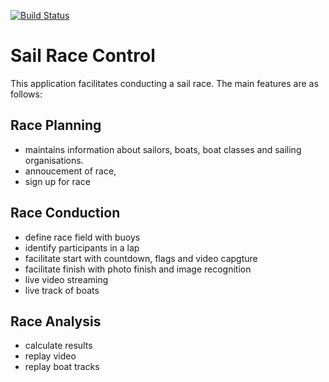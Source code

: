 [![Build Status](https://travis-ci.org/ZsZs/sailrc.svg?branch=develop)](https://travis-ci.org/ZsZs/sailrc)
# Sail Race Control
This application facilitates conducting a sail race. The main features are as follows:
## Race Planning
- maintains information about sailors, boats, boat classes and sailing organisations.
- annoucement of race,
- sign up for race
## Race Conduction
- define race field with buoys
- identify participants in a lap
- facilitate start with countdown, flags and video capgture
- facilitate finish with photo finish and image recognition
- live video streaming
- live track of boats
## Race Analysis
- calculate results
- replay video
- replay boat tracks
